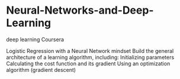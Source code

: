 # Neural-Networks-and-Deep-Learning
deep learning Coursera

Logistic Regression with a Neural Network mindset
    Build the general architecture of a learning algorithm, including:
        Initializing parameters
        Calculating the cost function and its gradient
        Using an optimization algorithm (gradient descent)
   

